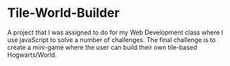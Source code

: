 # Tile-World-Builder
A project that I was assigned to do for my Web Development class where I use javaScript to solve a number of challenges. The final challenge is to create a mini-game where the user can build their own tile-based Hogwarts/World.
